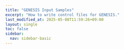 ```yaml
---
title: "GENESIS Input Samples"
excerpt: "How to write control files for GENESIS."
last_modified_at: 2025-05-08T11:59:26+09:00
layout: single
toc: false
sidebar:
  nav: sidebar-basic
---
```


